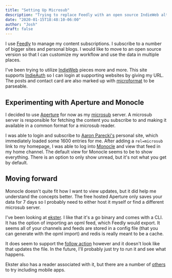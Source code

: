 ```yaml
---
title: "Setting Up Microsub"
description: "Trying to replace Feedly with an open source IndieWeb alternative"
date: "2020-01-15T18:48:10-06:00"
author: "Josh"
draft: false
---
```


I use [Feedly](https://feedly.com) to manage my content subscriptions. I subscribe to a number of bigger sites and personal blogs. I would like to move to an open source version so that I can customize my workflow and use the data in multiple places.

<!--more-->

I've been trying to utilize [IndieWeb](https://indieweb.org) pieces more and more. This site supports [IndieAuth](https://indieauth.com/) so I can login at supporting websites by giving my URL. The posts and contact card are also marked up with [microformat](http://microformats.org/) to be parseable.

## Experimenting with Aperture and Monocle
I decided to use [Aperture](https://aperture.p3k.io/) for now as my [microsub](https://indieweb.org/Microsub) server. A microsub server is responsible for fetching the content you subscribe to and making it available in a common format for a microsub reader.

I was able to login and subscribe to [Aaron Parecki's](https://aaronparecki.com/) personal site, which immediately loaded some 1600 entries for me. After adding a `rel=microsub` link to my homepage, I was able to log into [Monocle](https://monocle.p3k.io/) and view that feed in my home channel. The default view for Monocle seems to be to show everything. There is an option to only show unread, but it's not what you get by default.

## Moving forward
Monocle doesn't quite fit how I want to view updates, but it did help me understand the concepts better. The free hosted Aperture only saves your data for 7 days so I probably need to either host it myself or find a different microsub server.

I've been looking at [ekster](https://github.com/pstuifzand/ekster). I like that it's a go binary and comes with a CLI. It has the option of importing an opml feed, which Feedly would export. It seems all of your channels and feeds are stored in a config file (that you can generate with the opml import) and redis is really meant to be a cache.

It does seem to support the [follow action](https://indieweb.org/Microsub-spec#Following) however and it doesn't look like that updates the file. In the future, I'll probably just try to run it and see what happens.

Ekster also has a reader associated with it, but there are a number of [others](https://indieweb.org/Microsub#Clients) to try including mobile apps.